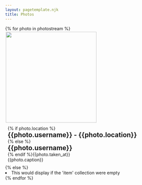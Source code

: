 ```yaml
---
layout: pagetemplate.njk
title: Photos
---
```


<style>
    .card {
        display: block;
        text-decoration: none;
        margin: 2px;
        color: inherit;
    }

    .card-img {
        object-fit: cover;
        height: 293px;
        width: 293px;
    }

    .card-body {
        padding: 0.5rem;
    }

    .card-title {
        margin-top: 0;
        margin-bottom: 0;
    }

    .card-text {
        margin-top: 0;
        margin-bottom: 0;
    }

    .entry {
        border: 1px solid rgba(0, 0, 0, 0.125);
    }
</style>
<main>
{% for photo in photostream %}
<div><a class="card" href={{ "https://api.andersos.net/" | append: photo.path }}><img class="card-img" src={{ "https://api.andersos.net/" | append: photo.path }}/></a><div class="card-body">{% if photo.location %}<h2 class="card-title">{{photo.username}} - {{photo.location}}</h2>{% else %}<h2 class="card-title">{{photo.username}}</h2>{% endif %}<time class="card-time">{{photo.taken_at}}</time><p class="card-text">{{photo.caption}}</p></div></div>{% else %}<li>This would display if the 'item' collection were empty</li>
{% endfor %}
</main>
